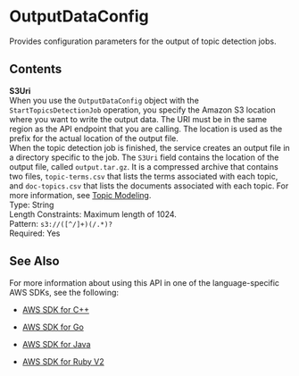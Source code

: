 # OutputDataConfig<a name="API_OutputDataConfig"></a>

Provides configuration parameters for the output of topic detection jobs\.



## Contents<a name="API_OutputDataConfig_Contents"></a>

 **S3Uri**   
When you use the `OutputDataConfig` object with the `StartTopicsDetectionJob` operation, you specify the Amazon S3 location where you want to write the output data\. The URI must be in the same region as the API endpoint that you are calling\. The location is used as the prefix for the actual location of the output file\.  
When the topic detection job is finished, the service creates an output file in a directory specific to the job\. The `S3Uri` field contains the location of the output file, called `output.tar.gz`\. It is a compressed archive that contains two files, `topic-terms.csv` that lists the terms associated with each topic, and `doc-topics.csv` that lists the documents associated with each topic\. For more information, see [Topic Modeling](topic-modeling.md)\.  
Type: String  
Length Constraints: Maximum length of 1024\.  
Pattern: `s3://([^/]+)(/.*)?`   
Required: Yes

## See Also<a name="API_OutputDataConfig_SeeAlso"></a>

For more information about using this API in one of the language\-specific AWS SDKs, see the following:

+  [AWS SDK for C\+\+](http://docs.aws.amazon.com/goto/SdkForCpp/comprehend-2017-11-27/OutputDataConfig) 

+  [AWS SDK for Go](http://docs.aws.amazon.com/goto/SdkForGoV1/comprehend-2017-11-27/OutputDataConfig) 

+  [AWS SDK for Java](http://docs.aws.amazon.com/goto/SdkForJava/comprehend-2017-11-27/OutputDataConfig) 

+  [AWS SDK for Ruby V2](http://docs.aws.amazon.com/goto/SdkForRubyV2/comprehend-2017-11-27/OutputDataConfig) 